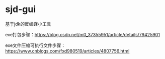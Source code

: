 # sjd-gui
基于jdk的反编译小工具

exe打包步骤：https://blog.csdn.net/m0_37355951/article/details/79425901

exe文件压缩可执行文件步骤：https://www.cnblogs.com/fxd980519/articles/4807756.html
